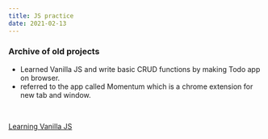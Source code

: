 ```yaml
---
title: JS practice
date: 2021-02-13
---
```


### Archive of old projects 
* Learned Vanilla JS and write basic CRUD functions by making Todo app on browser.
* referred to the app called Momentum which is a chrome extension for new tab and window.
<br>

[Learning Vanilla JS](https://blog.jaechoi.dev/vanilla-js-challenge/)
<br>

